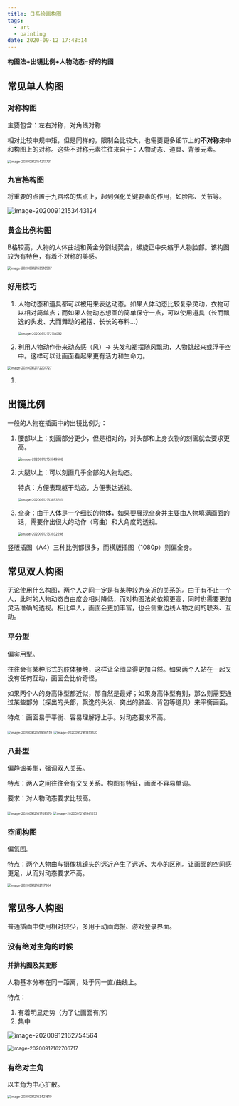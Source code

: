 ```yaml
---
title: 日系绘画构图
tags:
  - art
  - painting
date: 2020-09-12 17:48:14
---
```


**构图法+出镜比例+人物动态=好的构图**

## 常见单人构图

### 对称构图

主要包含：左右对称，对角线对称

相对比较中规中矩，但是同样的，限制会比较大，也需要更多细节上的**不对称**来中和构图上的对称。这些不对称元素往往来自于：人物动态、道具、背景元素。

<img src="image-20200912154217731.png" alt="image-20200912154217731" style="zoom:50%;" />

<!-- more -->

### 九宫格构图

将重要的点置于九宫格的焦点上，起到强化关键要素的作用，如脸部、关节等。

![image-20200912153443124](image-20200912153443124.png)

### 黄金比例构图

B格较高，人物的人体曲线和黄金分割线契合，螺旋正中央缩于人物脸部。该构图较为有特色，有着不对称的美感。

<img src="image-20200912153516507.png" alt="image-20200912153516507" style="zoom:50%;" />

### 好用技巧

1. 人物动态和道具都可以被用来表达动态。如果人体动态比较复杂灵动，衣物可以相对简单点；而如果人物动态想画的简单保守一点，可以使用道具（长而飘逸的头发、大而舞动的裙摆、长长的布料...）

   <img src="image-20200912172118092.png" alt="image-20200912172118092" style="zoom:50%;" />

2. 利用人物动作带来动态感（风）-> 头发和裙摆随风飘动，人物跳起来或浮于空中。这样可以让画面看起来更有活力和生命力。

<img src="image-20200912172201727.png" alt="image-20200912172201727" style="zoom:50%;" />

1. 

## 出镜比例

一般的人物在插画中的出镜比例为：

1. 腰部以上：刻画部分更少，但是相对的，对头部和上身衣物的刻画就会要求更高。

   <img src="image-20200912153749506.png" alt="image-20200912153749506" style="zoom:50%;" />

2. 大腿以上：可以刻画几乎全部的人物动态。

   特点：方便表现躯干动态，方便表达透视。

   <img src="image-20200912153853701.png" alt="image-20200912153853701" style="zoom:50%;" />

3. 全身：由于人体是一个细长的物体，如果要展现全身并主要由人物填满画面的话，需要作出很大的动作（弯曲）和大角度的透视。

   <img src="image-20200912153932298.png" alt="image-20200912153932298" style="zoom:50%;" />

竖版插图（A4）三种比例都很多，而横版插图（1080p）则偏全身。

## 常见双人构图

无论使用什么构图，两个人之间一定是有某种较为亲近的关系的。由于有不止一个人，此时的人物动态自由度会相对降低，而对构图法的依赖更高，同时也需要更加灵活准确的透视。相比单人，画面会更加丰富，也会侧重边线人物之间的联系、互动。

### 平分型

偏实用型。

往往会有某种形式的肢体接触，这样让全图显得更加自然。如果两个人站在一起又没有任何互动，画面会比价奇怪。

如果两个人的身高体型都近似，那自然是最好；如果身高体型有别，那么则需要通过某些部分（探出的头部，飘逸的头发、突出的膝盖、背包等道具）来平衡画面。

特点：画面易于平衡、容易理解好上手。对动态要求不高。

<img src="image-20200912155936519.png" alt="image-20200912155936519" style="zoom:50%;" />

<img src="image-20200912161613370.png" alt="image-20200912161613370" style="zoom:50%;" />

### 八卦型

偏静谧美型，强调双人关系。

特点：两人之间往往会有交叉关系。构图有特征，画面不容易单调。

要求：对人物动态要求比较高。

<img src="image-20200912161749570.png" alt="image-20200912161749570" style="zoom:50%;" />

<img src="image-20200912161941253.png" alt="image-20200912161941253" style="zoom:50%;" />

### 空间构图

偏氛围。 

特点：两个人物由与摄像机镜头的远近产生了远近、大小的区别。让画面的空间感更足，从而对动态要求不高。

<img src="image-20200912162117364.png" alt="image-20200912162117364" style="zoom:50%;" />

## 常见多人构图

普通插画中使用相对较少，多用于动画海报、游戏登录界面。

### 没有绝对主角的时候

#### 并排构图及其变形

人物基本分布在同一距离，处于同一直/曲线上。

特点：

1. 有着明显走势（为了让画面有序）
2. 集中

![image-20200912162754564](image-20200912162754564.png)

<img src="image-20200912162706717.png" alt="image-20200912162706717" style="zoom:80%;" />

### 有绝对主角

以主角为中心扩散。

<img src="日系绘画构图/image-20200912163421619.png" alt="image-20200912163421619" style="zoom:50%;" />